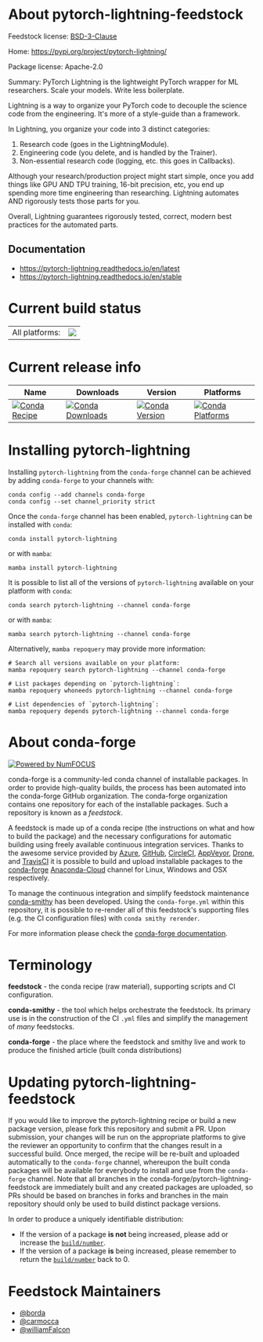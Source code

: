 About pytorch-lightning-feedstock
=================================

Feedstock license: [BSD-3-Clause](https://github.com/conda-forge/pytorch-lightning-feedstock/blob/main/LICENSE.txt)

Home: https://pypi.org/project/pytorch-lightning/

Package license: Apache-2.0

Summary: PyTorch Lightning is the lightweight PyTorch wrapper for ML researchers. Scale your models. Write less boilerplate.

Lightning is a way to organize your PyTorch code to decouple the science code from the engineering.
 It's more of a style-guide than a framework.

In Lightning, you organize your code into 3 distinct categories:

1. Research code (goes in the LightningModule).
2. Engineering code (you delete, and is handled by the Trainer).
3. Non-essential research code (logging, etc. this goes in Callbacks).

Although your research/production project might start simple, once you add things like GPU AND TPU training,
 16-bit precision, etc, you end up spending more time engineering than researching.
 Lightning automates AND rigorously tests those parts for you.

Overall, Lightning guarantees rigorously tested, correct, modern best practices for the automated parts.

Documentation
-------------
- https://pytorch-lightning.readthedocs.io/en/latest
- https://pytorch-lightning.readthedocs.io/en/stable


Current build status
====================


<table><tr><td>All platforms:</td>
    <td>
      <a href="https://dev.azure.com/conda-forge/feedstock-builds/_build/latest?definitionId=9943&branchName=main">
        <img src="https://dev.azure.com/conda-forge/feedstock-builds/_apis/build/status/pytorch-lightning-feedstock?branchName=main">
      </a>
    </td>
  </tr>
</table>

Current release info
====================

| Name | Downloads | Version | Platforms |
| --- | --- | --- | --- |
| [![Conda Recipe](https://img.shields.io/badge/recipe-pytorch--lightning-green.svg)](https://anaconda.org/conda-forge/pytorch-lightning) | [![Conda Downloads](https://img.shields.io/conda/dn/conda-forge/pytorch-lightning.svg)](https://anaconda.org/conda-forge/pytorch-lightning) | [![Conda Version](https://img.shields.io/conda/vn/conda-forge/pytorch-lightning.svg)](https://anaconda.org/conda-forge/pytorch-lightning) | [![Conda Platforms](https://img.shields.io/conda/pn/conda-forge/pytorch-lightning.svg)](https://anaconda.org/conda-forge/pytorch-lightning) |

Installing pytorch-lightning
============================

Installing `pytorch-lightning` from the `conda-forge` channel can be achieved by adding `conda-forge` to your channels with:

```
conda config --add channels conda-forge
conda config --set channel_priority strict
```

Once the `conda-forge` channel has been enabled, `pytorch-lightning` can be installed with `conda`:

```
conda install pytorch-lightning
```

or with `mamba`:

```
mamba install pytorch-lightning
```

It is possible to list all of the versions of `pytorch-lightning` available on your platform with `conda`:

```
conda search pytorch-lightning --channel conda-forge
```

or with `mamba`:

```
mamba search pytorch-lightning --channel conda-forge
```

Alternatively, `mamba repoquery` may provide more information:

```
# Search all versions available on your platform:
mamba repoquery search pytorch-lightning --channel conda-forge

# List packages depending on `pytorch-lightning`:
mamba repoquery whoneeds pytorch-lightning --channel conda-forge

# List dependencies of `pytorch-lightning`:
mamba repoquery depends pytorch-lightning --channel conda-forge
```


About conda-forge
=================

[![Powered by
NumFOCUS](https://img.shields.io/badge/powered%20by-NumFOCUS-orange.svg?style=flat&colorA=E1523D&colorB=007D8A)](https://numfocus.org)

conda-forge is a community-led conda channel of installable packages.
In order to provide high-quality builds, the process has been automated into the
conda-forge GitHub organization. The conda-forge organization contains one repository
for each of the installable packages. Such a repository is known as a *feedstock*.

A feedstock is made up of a conda recipe (the instructions on what and how to build
the package) and the necessary configurations for automatic building using freely
available continuous integration services. Thanks to the awesome service provided by
[Azure](https://azure.microsoft.com/en-us/services/devops/), [GitHub](https://github.com/),
[CircleCI](https://circleci.com/), [AppVeyor](https://www.appveyor.com/),
[Drone](https://cloud.drone.io/welcome), and [TravisCI](https://travis-ci.com/)
it is possible to build and upload installable packages to the
[conda-forge](https://anaconda.org/conda-forge) [Anaconda-Cloud](https://anaconda.org/)
channel for Linux, Windows and OSX respectively.

To manage the continuous integration and simplify feedstock maintenance
[conda-smithy](https://github.com/conda-forge/conda-smithy) has been developed.
Using the ``conda-forge.yml`` within this repository, it is possible to re-render all of
this feedstock's supporting files (e.g. the CI configuration files) with ``conda smithy rerender``.

For more information please check the [conda-forge documentation](https://conda-forge.org/docs/).

Terminology
===========

**feedstock** - the conda recipe (raw material), supporting scripts and CI configuration.

**conda-smithy** - the tool which helps orchestrate the feedstock.
                   Its primary use is in the construction of the CI ``.yml`` files
                   and simplify the management of *many* feedstocks.

**conda-forge** - the place where the feedstock and smithy live and work to
                  produce the finished article (built conda distributions)


Updating pytorch-lightning-feedstock
====================================

If you would like to improve the pytorch-lightning recipe or build a new
package version, please fork this repository and submit a PR. Upon submission,
your changes will be run on the appropriate platforms to give the reviewer an
opportunity to confirm that the changes result in a successful build. Once
merged, the recipe will be re-built and uploaded automatically to the
`conda-forge` channel, whereupon the built conda packages will be available for
everybody to install and use from the `conda-forge` channel.
Note that all branches in the conda-forge/pytorch-lightning-feedstock are
immediately built and any created packages are uploaded, so PRs should be based
on branches in forks and branches in the main repository should only be used to
build distinct package versions.

In order to produce a uniquely identifiable distribution:
 * If the version of a package **is not** being increased, please add or increase
   the [``build/number``](https://docs.conda.io/projects/conda-build/en/latest/resources/define-metadata.html#build-number-and-string).
 * If the version of a package **is** being increased, please remember to return
   the [``build/number``](https://docs.conda.io/projects/conda-build/en/latest/resources/define-metadata.html#build-number-and-string)
   back to 0.

Feedstock Maintainers
=====================

* [@borda](https://github.com/borda/)
* [@carmocca](https://github.com/carmocca/)
* [@williamFalcon](https://github.com/williamFalcon/)

